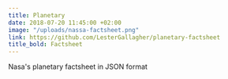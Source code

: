 ```yaml
---
title: Planetary
date: 2018-07-20 11:45:00 +02:00
image: "/uploads/nassa-factsheet.png"
link: https://github.com/LesterGallagher/planetary-factsheet
title_bold: Factsheet
---
```


Nasa's planetary factsheet in JSON format